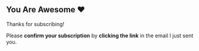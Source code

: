 ## You Are Awesome ❤️

Thanks for subscribing!

Please **confirm your subscription** by **clicking the link** in the email I
just sent you.
